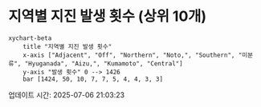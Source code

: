 # 지역별 지진 발생 횟수 (상위 10개)

```mermaid
xychart-beta
    title "지역별 지진 발생 횟수"
    x-axis ["Adjacent", "Off", "Northern", "Noto,", "Southern", "미분류", "Hyuganada", "Aizu,", "Kumamoto", "Central"]
    y-axis "발생 횟수" 0 --> 1426
    bar [1424, 50, 10, 7, 7, 5, 4, 4, 3, 3]
```

업데이트 시간: 2025-07-06 21:03:23
